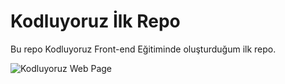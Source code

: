 # Kodluyoruz İlk Repo
Bu repo Kodluyoruz Front-end Eğitiminde oluşturduğum ilk repo.

![Kodluyoruz Web Page](C:\Users\Emir\Downloads\Kodluyoruz.png)
